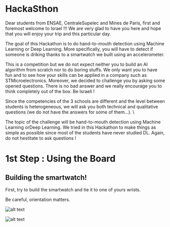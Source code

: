 # HackaSthon

Dear students from ENSAE, CentraleSupelec and Mines de Paris, first and foremost welcome to Israel !!! We are very glad to have you here and hope that you will enjoy your trip and this particular day. 

The goal of this Hackathon is to do hand-to-mouth detection using Machine Learning or Deep Learning. More specifically, you will have to detect if someone is driking thanks to a smartwatch we built using an accelerometer. 

This is a competition but we do not expect neither you to build an AI algorithm from scratch nor to do boring stuffs. We only want you to have fun and to see how your skills can be applied in a company such as STMicroelectronics. Moreover, we decided to challenge you by asking some opened questions. There is no bad answer and we really encourage you to think completely out of the box. Be Israeli !

Since the competencies of the 3 schools are different and the level between students is heterogeneous, we will ask you both technical and qualitative questions (we do not have the answers for some of them...). \\

The topic of the challenge will be hand-to-mouth detection using Machine Learning orDeep Learning. We tried in this Hackathon to make things as simple as possible since most of the students have never studied DL. Again, do not hestitate to ask questions !


# 1st Step : Using the Board

## Building the smartwatch!


First, try to build the smartwatch and tie it to one of yours wrists.

Be careful, orientation matters. 

![alt text](https://github.com/danielAmar02/HackaSthon/blob/main/image001.jpg?raw=true)



![alt text](https://github.com/danielAmar02/HackaSthon/blob/main/image002.jpg?raw=true)

























